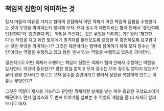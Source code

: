 ## 책임의 집합이 의미하는 것
잠시 마음의 여유를 가지고 협력의 관점에서 어떤 객체가 어떤 책임의 집합을 수행한다는 것이 무엇을 의미하는지 생각해 보자. 모자 장수가 재판이라는 협력 안에서 '증인석에 입장한다'와 '증언한다'라는 책임을 가진다는 것은 무엇을 의미하는가? 왕이 '재판한다'는 책임을 지고 하얀 토끼에게 목격자를 불러오도록 요청한 후 증언하도록 요구한다는 것은 무엇을 의미하는가? 그것은 재판이라는 협력에 참여하기 위해 모자 장수는 '증인'이라는 역할을 수행하고 있고 왕은 '판사'라는 역할을 수행하고 있음을 의미한다.

결론적으로 어떤 객체가 수행하는 책임의 집합은 객체가 협력 안에서 수행하는 역할을 암시한다. 이것이 중요한가? 왕은 왕일 뿐이고 모자 장수는 모자 장수일 뿐이지 않는가? 굳이 왕을 판사라고 부르고 모자 장수를 증인이라고 불러서 상황을 복잡하게 만드는 이유는 무엇인가?

그것은 역할이 재사용 가능하고 유연한 객체지향 설계를 낳는 매우 중요한 구성요소이기 때문이다. 먼저 앨리스의 두 번째 이야기를 살펴본 후 역할의 개념을 좀 더 자세히 살펴보기로 하자.